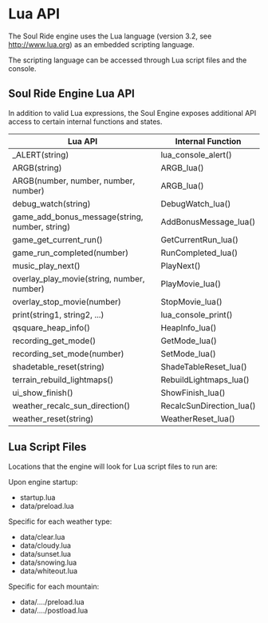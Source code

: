 # Lua API

The Soul Ride engine uses the Lua language (version 3.2, see http://www.lua.org)
as an embedded scripting language.

The scripting language can be accessed through Lua script files and the console.

## Soul Ride Engine Lua API

In addition to valid Lua expressions, the Soul Engine exposes additional
API access to certain internal functions and states.

| Lua API                                        | Internal Function        |
| ---------------------------------------------- | ------------------------ |
| _ALERT(string)                                 | lua_console_alert()      |
| ARGB(string)                                   | ARGB_lua()               |
| ARGB(number, number, number, number)           | ARGB_lua()               |
| debug_watch(string)                            | DebugWatch_lua()         |
| game_add_bonus_message(string, number, string) | AddBonusMessage_lua()    |
| game_get_current_run()                         | GetCurrentRun_lua()      |
| game_run_completed(number)                     | RunCompleted_lua()       |
| music_play_next()                              | PlayNext()               |
| overlay_play_movie(string, number, number)     | PlayMovie_lua()          |
| overlay_stop_movie(number)                     | StopMovie_lua()          |
| print(string1, string2, ...)                   | lua_console_print()      |
| qsquare_heap_info()                            | HeapInfo_lua()           |
| recording_get_mode()                           | GetMode_lua()            |
| recording_set_mode(number)                     | SetMode_lua()            |
| shadetable_reset(string)                       | ShadeTableReset_lua()    |
| terrain_rebuild_lightmaps()                    | RebuildLightmaps_lua()   |
| ui_show_finish()                               | ShowFinish_lua()         |
| weather_recalc_sun_direction()                 | RecalcSunDirection_lua() |
| weather_reset(string)                          | WeatherReset_lua()       |


## Lua Script Files

Locations that the engine will look for Lua script files to run are:

Upon engine startup:
  * startup.lua
  * data/preload.lua

Specific for each weather type:
  * data/clear.lua
  * data/cloudy.lua
  * data/sunset.lua
  * data/snowing.lua
  * data/whiteout.lua

Specific for each mountain:
  * data/..../preload.lua
  * data/..../postload.lua

